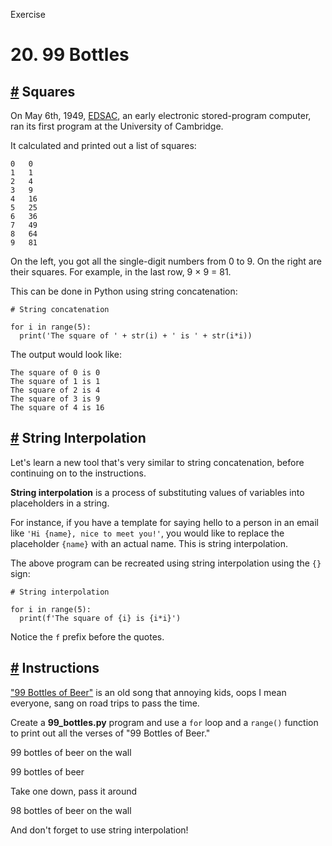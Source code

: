 Exercise

# 20\. 99 Bottles

## [#](https://www.codedex.io/python/20-99-bottles#squares) Squares

On May 6th, 1949, [EDSAC](https://en.wikipedia.org/wiki/EDSAC), an early electronic stored-program computer, ran its first program at the University of Cambridge.

It calculated and printed out a list of squares:

    0   0
    1   1
    2   4
    3   9
    4   16
    5   25
    6   36
    7   49
    8   64
    9   81
    

On the left, you got all the single-digit numbers from 0 to 9. On the right are their squares. For example, in the last row, 9 × 9 = 81.

This can be done in Python using string concatenation:

    # String concatenation
    
    for i in range(5):
      print('The square of ' + str(i) + ' is ' + str(i*i))
    

The output would look like:

    The square of 0 is 0
    The square of 1 is 1
    The square of 2 is 4
    The square of 3 is 9
    The square of 4 is 16
    

## [#](https://www.codedex.io/python/20-99-bottles#string-interpolation) String Interpolation

Let's learn a new tool that's very similar to string concatenation, before continuing on to the instructions.

**String interpolation** is a process of substituting values of variables into placeholders in a string.

For instance, if you have a template for saying hello to a person in an email like `'Hi {name}, nice to meet you!'`, you would like to replace the placeholder `{name}` with an actual name. This is string interpolation.

The above program can be recreated using string interpolation using the `{}` sign:

    # String interpolation
    
    for i in range(5):
      print(f'The square of {i} is {i*i}')
    

Notice the `f` prefix before the quotes.

## [#](https://www.codedex.io/python/20-99-bottles#instructions) Instructions

["99 Bottles of Beer"](https://en.wikipedia.org/wiki/99_Bottles_of_Beer) is an old song that annoying kids, oops I mean everyone, sang on road trips to pass the time.

Create a **99\_bottles.py** program and use a `for` loop and a `range()` function to print out all the verses of "99 Bottles of Beer."

99 bottles of beer on the wall  
  
99 bottles of beer  
  
Take one down, pass it around  
  
98 bottles of beer on the wall

And don't forget to use string interpolation!




